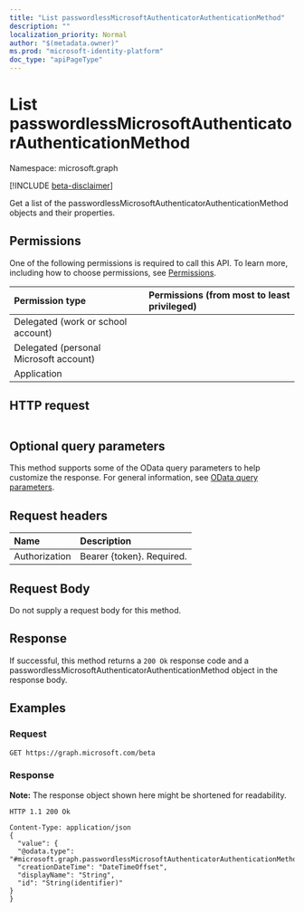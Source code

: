 ```yaml
---
title: "List passwordlessMicrosoftAuthenticatorAuthenticationMethod"
description: ""
localization_priority: Normal
author: "$(metadata.owner)"
ms.prod: "microsoft-identity-platform"
doc_type: "apiPageType"
---
```


# List passwordlessMicrosoftAuthenticatorAuthenticationMethod

Namespace: microsoft.graph

[!INCLUDE [beta-disclaimer](../../includes/beta-disclaimer.md)]

Get a list of the passwordlessMicrosoftAuthenticatorAuthenticationMethod objects and their properties.

## Permissions

One of the following permissions is required to call this API. To learn more, including how to choose permissions, see [Permissions](/graph/permissions-reference).

| Permission type                        | Permissions (from most to least privileged) |
| :------------------------------------- | :------------------------------------------ |
| Delegated (work or school account)     |                                             |
| Delegated (personal Microsoft account) |                                             |
| Application                            |                                             |

## HTTP request

<!-- {
  "blockType": "ignored"
}
-->

```http

```

## Optional query parameters

This method supports some of the OData query parameters to help customize the response. For general information, see [OData query parameters](/graph/query-parameters).

## Request headers

| Name          | Description               |
| :------------ | :------------------------ |
| Authorization | Bearer {token}. Required. |

## Request Body

<!-- Actions and Functions -->

<!-- CRUD Methods -->

Do not supply a request body for this method.

## Response

If successful, this method returns a `200 Ok` response code and a passwordlessMicrosoftAuthenticatorAuthenticationMethod object in the response body.

## Examples

### Request

<!-- {
  "blockType": "request",
  "name": "list_passwordlessmicrosoftauthenticatorauthenticationmethod"
}
-->

```http
GET https://graph.microsoft.com/beta

```

### Response

**Note:** The response object shown here might be shortened for readability.

<!-- {
  "blockType": "response",
  "truncated": true,
  "@odata.type": "microsoft.strongAuthentication.passwordlessMicrosoftAuthenticatorAuthenticationMethod"
}
-->

```http
HTTP 1.1 200 Ok

Content-Type: application/json
{
  "value": {
  "@odata.type": "#microsoft.graph.passwordlessMicrosoftAuthenticatorAuthenticationMethod",
  "creationDateTime": "DateTimeOffset",
  "displayName": "String",
  "id": "String(identifier)"
}
}

```
